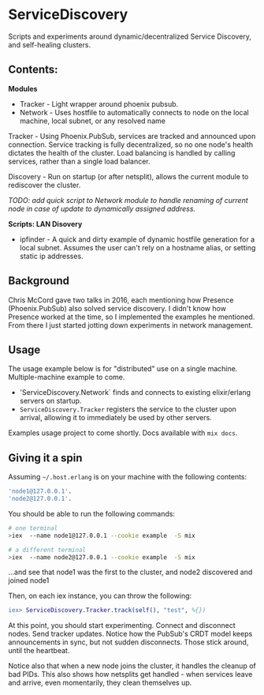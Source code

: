 # ServiceDiscovery

Scripts and experiments around dynamic/decentralized Service Discovery, and self-healing clusters.

## Contents:

**Modules**
* Tracker - Light wrapper around phoenix pubsub. 
* Network - Uses hostfile to automatically connects to node on the local machine, local subnet, or any resolved name

Tracker - Using Phoenix.PubSub, services are tracked and announced upon connection. Service tracking is fully decentralized, so no one node's health dictates the health of the cluster. Load balancing is handled by calling services, rather than a single load balancer.

Discovery - Run on startup (or after netsplit), allows the current module to rediscover the cluster.

_TODO: add quick script to Network module to handle renaming of current node in case of update to dynamically assigned address._

**Scripts: LAN Disovery**
* ipfinder - A quick and dirty example of dynamic hostfile generation for a local subnet. Assumes the user can't rely on a hostname alias, or setting static ip addresses.


## Background
Chris McCord gave two talks in 2016, each mentioning how Presence (Phoenix.PubSub) also solved service discovery. I didn't know how Presence worked at the time, so I implemented the examples he mentioned. From there I just started jotting down experiments in network management.


## Usage

The usage example below is for "distributed" use on a single machine. Multiple-machine example to come.


* 'ServiceDiscovery.Network` finds and connects to existing elixir/erlang servers on startup.
* `ServiceDiscovery.Tracker` registers the service to the cluster upon arrival, allowing it to immediately be used by other servers.


Examples usage project to come shortly. Docs available with `mix docs`.


## Giving it a spin

Assuming `~/.host.erlang` is on your machine with the following contents:

``` erlang
'node1@127.0.0.1'.
'node2@127.0.0.1'.
```

You should be able to run the following commands:

``` bash
# one terminal
>iex  --name node1@127.0.0.1 --cookie example  -S mix
```

``` bash
# a different terminal
>iex  --name node2@127.0.0.1 --cookie example  -S mix
```

...and see that node1 was the first to the cluster, and node2 discovered and joined node1

Then, on each iex instance, you can throw the following: 

``` erlang
iex> ServiceDiscovery.Tracker.track(self(), "test", %{})
```

At this point, you should start experimenting. Connect and disconnect nodes. Send tracker updates. Notice how the PubSub's CRDT model keeps announcements in sync, but not sudden disconnects. Those stick around, until the heartbeat.

Notice also that when a new node joins the cluster, it handles the cleanup of bad PIDs. This also shows how netsplits get handled - when services leave and arrive, even momentarily, they clean themselves up.

